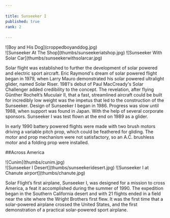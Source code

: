 ```yaml
---

title: Sunseeker I
published: true
rank: 2

---
```


<div class="img-full">
![Boy and His Dog](croppedboyanddog.jpg)
</div>

<div class="img-dh">
![Sunseeker At The Shop](thumbs/sunseekeriatshop.jpg)
![Sunseeker With Solar Car](thumbs/sunseekerwithsolarcar.jpg)
</div>

Solar flight was established to further the development of solar powered and electric sport aircraft. Eric Raymond's dream of solar powered flight began in 1979, when Larry Mauro demonstrated his solar powered ultralight glider, named Solar Riser. 1981's debut of Paul MacCready's Solar Challenger added credibility to the concept. The revelation, after flying Günther Rochelt’s Muculair II, that a fast, streamlined aircraft could be built for incredibly low weight was the impetus that led to the construction of the Sunseeker. Design of Sunseeker I began in 1986. Progress was slow until 1988, when support was found in Japan. With the help of several corporate sponsors. Sunseeker I was test flown at the end on 1989 as a glider. 


In early 1990 battery powered flights were made with two brush motors driving a variable pitch prop, which could be feathered for gliding. The motor and prop mechanism were not satisfactory, so an A.C. brushless motor and a folding prop were installed. 




##Across America

<div class="img-full">
![Cunim](thumbs/cunim.jpg)
</div>

<div class="img-dh">
![Sunseeker I Desert](thumbs/sunseekeridesert.jpg)
![Sunseeker I at Chanute airport](thumbs/chanute.jpg)
</div>

Solar Flight’s first airplane, Sunseeker I, was designed for a mission to cross America, a feat it accomplished during the summer of 1990. The expedition began in the Southern California desert and with 21 flights ended in a field near the site where the Wright Brothers first flew. It was the first time that a solar-powered airplane crossed the United States, and the first demonstration of a practical solar-powered sport airplane.

